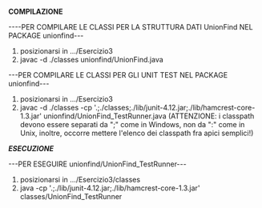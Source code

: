 **COMPILAZIONE**

----PER COMPILARE LE CLASSI PER LA STRUTTURA DATI UnionFind NEL PACKAGE unionfind---
1) posizionarsi in .../Esercizio3
2) javac -d ./classes unionfind/UnionFind.java


---PER COMPILARE LE CLASSI PER GLI UNIT TEST NEL PACKAGE unionfind---
1) posizionarsi in .../Esercizio3
2) javac -d ./classes -cp '.;./classes;./lib/junit-4.12.jar;./lib/hamcrest-core-1.3.jar' unionfind/UnionFind_TestRunner.java (ATTENZIONE: i classpath devono essere separati da ";" come in Windows, non da ":" come in Unix, inoltre, occorre mettere l'elenco dei classpath fra apici semplici!)


***ESECUZIONE***

---PER ESEGUIRE unionfind/UnionFind_TestRunner---
1) posizionarsi in .../Esercizio3/classes
2) java -cp '.;./lib/junit-4.12.jar;./lib/hamcrest-core-1.3.jar' classes/UnionFind_TestRunner
